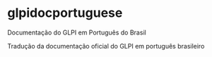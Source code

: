 # glpidocportuguese
Documentação do GLPI em Português do Brasil

Tradução da documentação oficial do GLPI em português brasileiro
